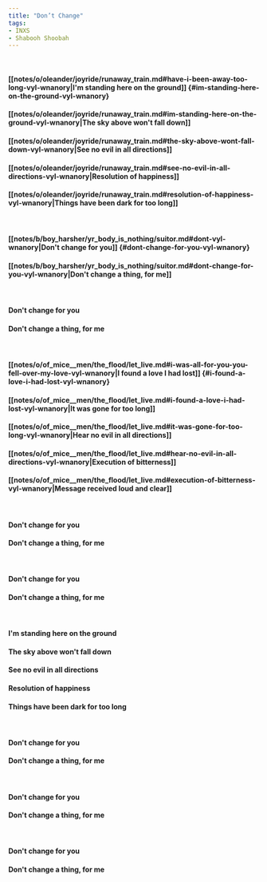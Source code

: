 ```yaml
---
title: "Don’t Change"
tags:
- INXS
- Shabooh Shoobah
---
```

&nbsp;
#### [[notes/o/oleander/joyride/runaway_train.md#have-i-been-away-too-long-vyl-wnanory|I'm standing here on the ground]] {#im-standing-here-on-the-ground-vyl-wnanory}
#### [[notes/o/oleander/joyride/runaway_train.md#im-standing-here-on-the-ground-vyl-wnanory|The sky above won't fall down]]
#### [[notes/o/oleander/joyride/runaway_train.md#the-sky-above-wont-fall-down-vyl-wnanory|See no evil in all directions]]
#### [[notes/o/oleander/joyride/runaway_train.md#see-no-evil-in-all-directions-vyl-wnanory|Resolution of happiness]]
#### [[notes/o/oleander/joyride/runaway_train.md#resolution-of-happiness-vyl-wnanory|Things have been dark for too long]]
&nbsp;
#### [[notes/b/boy_harsher/yr_body_is_nothing/suitor.md#dont-vyl-wnanory|Don't change for you]] {#dont-change-for-you-vyl-wnanory}
#### [[notes/b/boy_harsher/yr_body_is_nothing/suitor.md#dont-change-for-you-vyl-wnanory|Don't change a thing, for me]]
&nbsp;
#### Don't change for you
#### Don't change a thing, for me
&nbsp;
#### [[notes/o/of_mice__men/the_flood/let_live.md#i-was-all-for-you-you-fell-over-my-love-vyl-wnanory|I found a love I had lost]] {#i-found-a-love-i-had-lost-vyl-wnanory}
#### [[notes/o/of_mice__men/the_flood/let_live.md#i-found-a-love-i-had-lost-vyl-wnanory|It was gone for too long]]
#### [[notes/o/of_mice__men/the_flood/let_live.md#it-was-gone-for-too-long-vyl-wnanory|Hear no evil in all directions]]
#### [[notes/o/of_mice__men/the_flood/let_live.md#hear-no-evil-in-all-directions-vyl-wnanory|Execution of bitterness]]
#### [[notes/o/of_mice__men/the_flood/let_live.md#execution-of-bitterness-vyl-wnanory|Message received loud and clear]]
&nbsp;
#### Don't change for you
#### Don't change a thing, for me
&nbsp;
#### Don't change for you
#### Don't change a thing, for me
&nbsp;
#### I'm standing here on the ground
#### The sky above won't fall down
#### See no evil in all directions
#### Resolution of happiness
#### Things have been dark for too long
&nbsp;
#### Don't change for you
#### Don't change a thing, for me
&nbsp;
#### Don't change for you
#### Don't change a thing, for me
&nbsp;
#### Don't change for you
#### Don't change a thing, for me
